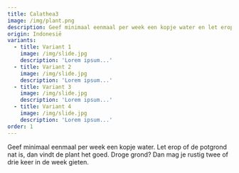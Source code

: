 ```yaml
---
title: Calathea3
image: /img/plant.png
description: Geef minimaal eenmaal per week een kopje water en let erop of de potgrond nat is.
origin: Indonesië
variants:
  - title: Variant 1
    image: /img/slide.jpg
    description: 'Lorem ipsum...'
  - title: Variant 2
    image: /img/slide.jpg
    description: 'Lorem ipsum...'
  - title: Variant 3
    image: /img/slide.jpg
    description: 'Lorem ipsum...'
  - title: Variant 4
    image: /img/slide.jpg
    description: 'Lorem ipsum...'
order: 1
---
```


Geef minimaal eenmaal per week een kopje water. Let erop of de potgrond nat is, dan vindt de plant het goed. Droge grond? Dan mag je rustig twee of drie keer in de week gieten.